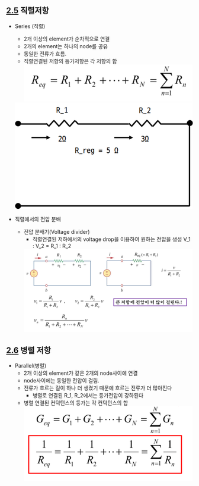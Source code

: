 ## <a href ="#"> 2.5</a> 직렬저항
- Series (직렬)
  - 2개 이상의 element가 순차적으로 연결
  - 2개의 element는 하나의 node를 공유
  - 동일한 전류가 흐름.
  - 직렬연결된 저항의 등가저항은 각 저항의 합
    <div align=center><img src="img/serohm1.png" /></div>

  <div align=center><img src="img/serohm.png" /></div>


- 직렬에서의 전압 분배
  - 전압 분배기(Voltage divider)
    - 직렬연결된 저하에서의 voltage drop을 이용하여 원하는 전압을 생성
    V_1 : V_2 = R_1 : R_2
    <img src="img/voldiv.png" />

## <a href="#">2.6</a> 병렬 저항
- Parallel(병렬)
  - 2개 이상의 element가 같은 2개의 node사이에 연결
  - node사이에는 동일한 전압이 걸림.
  - 전류가 흐르는 길이 하나 더 생겼기 때문에 흐르는 전류가 더 많아진다
    - 병렬로 연결된 R_1, R_2에서는 등가전압이 강하된다
  - 병렬 연결된 컨덕턴스의 등가는 각 컨덕턴스의 합
    <img src="img/parr1.png" />
